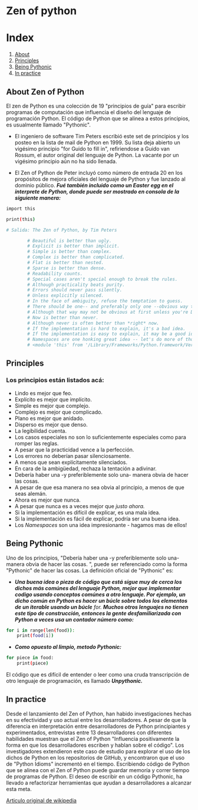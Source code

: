 # Zen of python

# Index
1. [About](#about-zen-of-python)
2. [Principles](#principles)
3. [Being Pythonic](#being-pythonic)
4. [In practice](#in-practice)

## About Zen of Python
El zen de Python es una colección de 19 "principios de guía" para escribir programas
de computación que influencia el diseño del lenguaje de programación Python.
El código de Python que se alinea a estos principios, es usualmente llamado "Pythonic".

- El ingeniero de software Tim Peters escribió este set de principios y los posteo en la lista de mail de Python en 1999. Su lista deja abierto un vigésimo principio "for Guido to fill in", refiriendose a Guido van Rossum, el autor original del lenguaje de Python. La vacante por un vigésimo principio aún no ha sido llenada. 

- El Zen of Python de Peter incluyó como número de entrada 20 en los propósitos de mejora oficiales del lenguaje de Python y fue lanzado al dominio público. ***Fué también incluido como un Easter egg en el interprete de Python, donde puede ser mostrado en consola de la siguiente manera:***
```bash
import this

print(this)

# Salida: The Zen of Python, by Tim Peters

        # Beautiful is better than ugly.
        # Explicit is better than implicit.
        # Simple is better than complex.
        # Complex is better than complicated.
        # Flat is better than nested.
        # Sparse is better than dense.
        # Readability counts.
        # Special cases aren't special enough to break the rules.
        # Although practicality beats purity.
        # Errors should never pass silently.
        # Unless explicitly silenced.
        # In the face of ambiguity, refuse the temptation to guess.
        # There should be one-- and preferably only one --obvious way to do it.
        # Although that way may not be obvious at first unless you're Dutch.
        # Now is better than never.
        # Although never is often better than *right* now.
        # If the implementation is hard to explain, it's a bad idea.
        # If the implementation is easy to explain, it may be a good idea.
        # Namespaces are one honking great idea -- let's do more of those!
        # <module 'this' from '/Library/Frameworks/Python.framework/Versions/3.13/lib/python3.13/this.py'>
```

## Principles

### Los principios están listados acá:
- Lindo es mejor que feo.
- Explícito es mejor que implícito.
- Simple es mejor que complejo.
- Complejo es mejor que complicado.
- Plano es mejor que anidado.
- Disperso es mejor que denso.
- La legibilidad cuenta.
- Los casos especiales no son lo suficientemente especiales como para romper las reglas.
- A pesar que la practicidad vence a la perfección.
- Los errores no deberían pasar silenciosamente.
- A menos que sean explícitamente silenciados.
- En cara de la ambigüedad, rechaza la tentación a adivinar.
- Debería haber una -y preferiblemente solo una- manera obvia de hacer las cosas. 
- A pesar de que esa manera no sea obvia al principio, a menos de que seas alemán.
- Ahora es mejor que nunca.
- A pesar que nunca es a veces mejor que _justo ahora._
- Si la implementación es difícil de explicar, es una mala idea.
- Si la implementación es fácil de explicar, podría ser una buena idea.
- Los _Namespaces_ son una idea impresionante - hagamos mas de ellos!

## Being Pythonic
Uno de los principios, "Debería haber una -y preferiblemente solo una- manera obvia de hacer las cosas. ", puede ser referenciado como la forma "Pythonic" de hacer las cosas. La definición oficial de "Pythonic" es:

- ***Una buena idea o pieza de código que está sigue muy de cerca los dichos más comúnes del lenguaje Python, mejor que implementar codigo usando conceptos comúnes a otro lenguaje. Por ejemplo, un dicho común en Python es hacer un búcle sobre todos los elementos de un iterable usando un búcle*** _for._ ***Muchos otros lenguajes no tienen este tipo de construcción, entonces la gente desfamiliarizada con Python a veces usa un contador número como:***
```bash
for i in range(len(food)):
    print(food[i])
```
- ***Como opuesto al limpio, metodo Pythonic:***
```bash
for piece in food:
    print(piece)
```
El código que es difícil de entender o leer como una cruda transcripción de otro lenguaje de programación, es llamado **_Unpythonic._**


## In practice

Desde el lanzamiento del Zen of Python, han habido investigaciones hechas en su efectividad y uso actual entre los desarrolladores. A pesar de que la diferencia en interpretación entre desarrolladores de Python principiantes y experimentados, entrevistas entre 13 desarrolladores con diferentes habilidades muestran que el Zen of Python "Influencia positivamente la forma en que los desarrolladores escriben y hablan sobre el código". Los investigadores extendieron este caso de estudio para explorar el uso de los dichos de Python en los repositorios de GitHub, y encontraron que el uso de "Python Idioms" incrementó en el tiempo. Escribiendo código de Python que se alinea con el Zen of Python puede guardar memoría y correr tiempo de programas de Python. El deseo de escribir en un código Pythonic, ha llevado a refactorizar herramientas que ayudan a desarrolladores a alcanzar esta meta.

[Articulo original de wikipedia](https://en.wikipedia.org/wiki/Zen_of_Python)